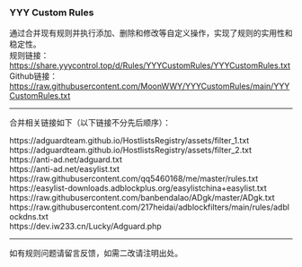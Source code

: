 ### YYY Custom Rules
通过合并现有规则并执行添加、删除和修改等自定义操作，实现了规则的实用性和稳定性。
<br />
规则链接：https://share.yyycontrol.top/d/Rules/YYYCustomRules/YYYCustomRules.txt
<br />
Github链接：https://raw.githubusercontent.com/MoonWWY/YYYCustomRules/main/YYYCustomRules.txt
<hr />
<p>合并相关链接如下（以下链接不分先后顺序）：</p>
https://adguardteam.github.io/HostlistsRegistry/assets/filter_1.txt
<br />
https://adguardteam.github.io/HostlistsRegistry/assets/filter_2.txt
<br />
https://anti-ad.net/adguard.txt
<br />
https://anti-ad.net/easylist.txt
<br />
https://raw.githubusercontent.com/qq5460168/me/master/rules.txt
<br />
https://easylist-downloads.adblockplus.org/easylistchina+easylist.txt
<br />
https://raw.githubusercontent.com/banbendalao/ADgk/master/ADgk.txt
<br />
https://raw.githubusercontent.com/217heidai/adblockfilters/main/rules/adblockdns.txt
<br />
https://dev.iw233.cn/Lucky/Adguard.php
<hr />

<p>如有规则问题请留言反馈，如需二改请注明出处。</p>
